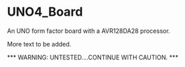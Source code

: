 # UNO4_Board
An UNO form factor board with a AVR128DA28 processor.

More text to be added.

*** WARNING: UNTESTED....CONTINUE WITH CAUTION. ***
